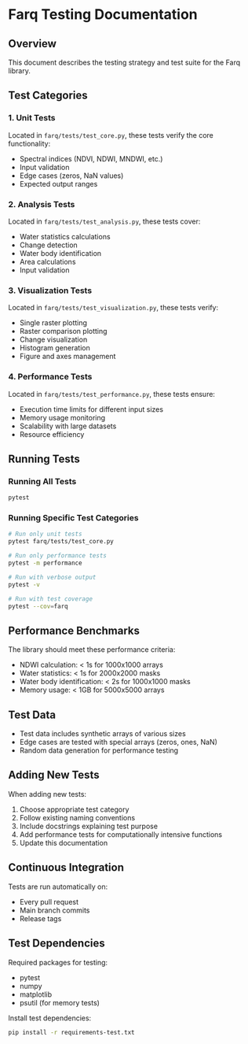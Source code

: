 # Farq Testing Documentation

## Overview
This document describes the testing strategy and test suite for the Farq library.

## Test Categories

### 1. Unit Tests
Located in `farq/tests/test_core.py`, these tests verify the core functionality:
- Spectral indices (NDVI, NDWI, MNDWI, etc.)
- Input validation
- Edge cases (zeros, NaN values)
- Expected output ranges

### 2. Analysis Tests
Located in `farq/tests/test_analysis.py`, these tests cover:
- Water statistics calculations
- Change detection
- Water body identification
- Area calculations
- Input validation

### 3. Visualization Tests
Located in `farq/tests/test_visualization.py`, these tests verify:
- Single raster plotting
- Raster comparison plotting
- Change visualization
- Histogram generation
- Figure and axes management

### 4. Performance Tests
Located in `farq/tests/test_performance.py`, these tests ensure:
- Execution time limits for different input sizes
- Memory usage monitoring
- Scalability with large datasets
- Resource efficiency

## Running Tests

### Running All Tests
```bash
pytest
```

### Running Specific Test Categories
```bash
# Run only unit tests
pytest farq/tests/test_core.py

# Run only performance tests
pytest -m performance

# Run with verbose output
pytest -v

# Run with test coverage
pytest --cov=farq
```

## Performance Benchmarks
The library should meet these performance criteria:
- NDWI calculation: < 1s for 1000x1000 arrays
- Water statistics: < 1s for 2000x2000 masks
- Water body identification: < 2s for 1000x1000 masks
- Memory usage: < 1GB for 5000x5000 arrays

## Test Data
- Test data includes synthetic arrays of various sizes
- Edge cases are tested with special arrays (zeros, ones, NaN)
- Random data generation for performance testing

## Adding New Tests
When adding new tests:
1. Choose appropriate test category
2. Follow existing naming conventions
3. Include docstrings explaining test purpose
4. Add performance tests for computationally intensive functions
5. Update this documentation

## Continuous Integration
Tests are run automatically on:
- Every pull request
- Main branch commits
- Release tags

## Test Dependencies
Required packages for testing:
- pytest
- numpy
- matplotlib
- psutil (for memory tests)

Install test dependencies:
```bash
pip install -r requirements-test.txt
``` 